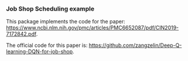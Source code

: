 ### Job Shop Scheduling example

This package implements the code for the paper:
https://www.ncbi.nlm.nih.gov/pmc/articles/PMC6652087/pdf/CIN2019-7172842.pdf.

The official code for this paper is: https://github.com/zangzelin/Deep-Q-learning-DQN-for-job-shop.